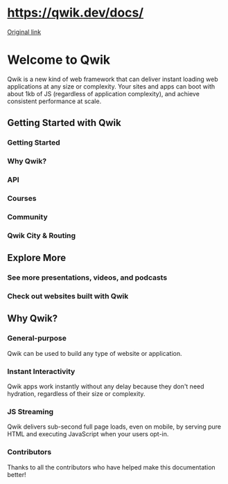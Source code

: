 # https://qwik.dev/docs/

[Original link](https://qwik.dev/docs/)

# Welcome to Qwik

Qwik is a new kind of web framework that can deliver instant loading web applications at any size or complexity. Your sites and apps can boot with about 1kb of JS (regardless of application complexity), and achieve consistent performance at scale.

## Getting Started with Qwik

### Getting Started

### Why Qwik?

### API

### Courses

### Community

### Qwik City & Routing

## Explore More

### See more presentations, videos, and podcasts

### Check out websites built with Qwik

## Why Qwik?

### General-purpose

Qwik can be used to build any type of website or application.

### Instant Interactivity

Qwik apps work instantly without any delay because they don't need hydration, regardless of their size or complexity.

### JS Streaming

Qwik delivers sub-second full page loads, even on mobile, by serving pure HTML and executing JavaScript when your users opt-in.

### Contributors

Thanks to all the contributors who have helped make this documentation better!

